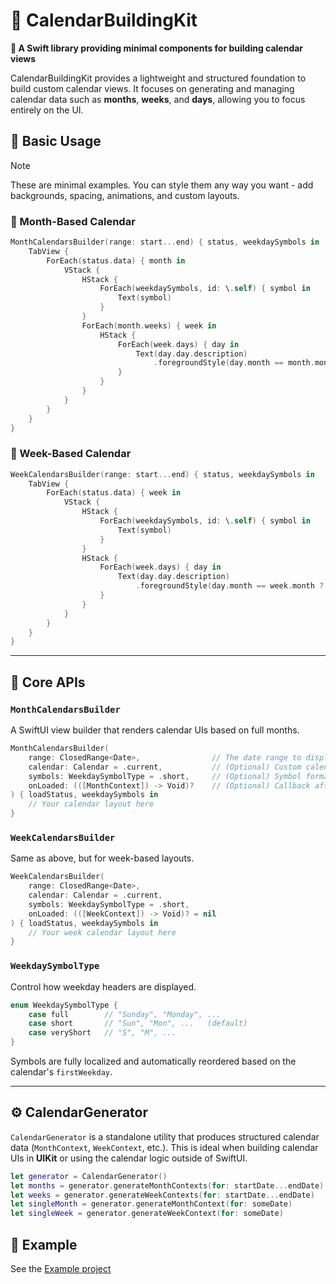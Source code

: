 
# 📅 CalendarBuildingKit

**📅 A Swift library providing minimal components for building calendar views**

CalendarBuildingKit provides a lightweight and structured foundation to build custom calendar views. It focuses on generating and managing calendar data such as **months**, **weeks**, and **days**, allowing you to focus entirely on the UI.

## 🚀 Basic Usage

> [!NOTE]
> These are minimal examples. You can style them any way you want - add backgrounds, spacing, animations, and custom layouts.

### 📆 Month-Based Calendar

```swift
MonthCalendarsBuilder(range: start...end) { status, weekdaySymbols in
    TabView {
        ForEach(status.data) { month in
            VStack {
                HStack {
                    ForEach(weekdaySymbols, id: \.self) { symbol in
                        Text(symbol)
                    }
                }
                ForEach(month.weeks) { week in
                    HStack {
                        ForEach(week.days) { day in
                            Text(day.day.description)
                                .foregroundStyle(day.month == month.month ? .primary : .secondary)
                        }
                    }
                }
            }
        }
    }
}
````

### 📅 Week-Based Calendar

```swift
WeekCalendarsBuilder(range: start...end) { status, weekdaySymbols in
    TabView {
        ForEach(status.data) { week in
            VStack {
                HStack {
                    ForEach(weekdaySymbols, id: \.self) { symbol in
                        Text(symbol)
                    }
                }
                HStack {
                    ForEach(week.days) { day in
                        Text(day.day.description)
                            .foregroundStyle(day.month == week.month ? .primary : .secondary)
                    }
                }
            }
        }
    }
}
```

---

## 🧩 Core APIs

### `MonthCalendarsBuilder`

A SwiftUI view builder that renders calendar UIs based on full months.

```swift
MonthCalendarsBuilder(
    range: ClosedRange<Date>,                // The date range to display
    calendar: Calendar = .current,           // (Optional) Custom calendar configuration
    symbols: WeekdaySymbolType = .short,     // (Optional) Symbol format
    onLoaded: (([MonthContext]) -> Void)?    // (Optional) Callback after loading
) { loadStatus, weekdaySymbols in
    // Your calendar layout here
}
```

### `WeekCalendarsBuilder`

Same as above, but for week-based layouts.

```swift
WeekCalendarsBuilder(
    range: ClosedRange<Date>,
    calendar: Calendar = .current,
    symbols: WeekdaySymbolType = .short,
    onLoaded: (([WeekContext]) -> Void)? = nil
) { loadStatus, weekdaySymbols in
    // Your week calendar layout here
}
```

### `WeekdaySymbolType`

Control how weekday headers are displayed.

```swift
enum WeekdaySymbolType {
    case full        // "Sunday", "Monday", ...
    case short       // "Sun", "Mon", ...   (default)
    case veryShort   // "S", "M", ...
}
```

Symbols are fully localized and automatically reordered based on the calendar's `firstWeekday`.

---

## ⚙️ CalendarGenerator

`CalendarGenerator` is a standalone utility that produces structured calendar data (`MonthContext`, `WeekContext`, etc.). This is ideal when building calendar UIs in **UIKit** or using the calendar logic outside of SwiftUI.

```swift
let generator = CalendarGenerator()
let months = generator.generateMonthContexts(for: startDate...endDate)
let weeks = generator.generateWeekContexts(for: startDate...endDate)
let singleMonth = generator.generateMonthContext(for: someDate)
let singleWeek = generator.generateWeekContext(for: someDate)
```

## 📁 Example
See the [Example project](./Example)
